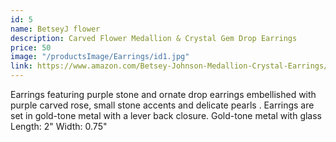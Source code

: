 ```yaml
---
id: 5
name: BetseyJ flower
description: Carved Flower Medallion & Crystal Gem Drop Earrings
price: 50
image: "/productsImage/Earrings/id1.jpg"
link: https://www.amazon.com/Betsey-Johnson-Medallion-Crystal-Earrings/dp/B00AKKPCQ2/ref=pd_rhf_d_se_s_pd_crcd_sccl_1_3/141-9580260-0808609?pd_rd_w=3Ldde&content-id=amzn1.sym.cee83ff1-8fc1-4533-a3f5-bf3d998f4558&pf_rd_p=cee83ff1-8fc1-4533-a3f5-bf3d998f4558&pf_rd_r=0AZ415T0HX7FYPR5CNTP&pd_rd_wg=XfOxN&pd_rd_r=50973b78-8769-4568-a74d-d5d43e3ef8f0&pd_rd_i=B00AKKPCQ2&psc=1
---
```


Earrings featuring purple stone and ornate drop earrings embellished with purple carved rose, small stone accents and delicate pearls . Earrings are set in gold-tone metal with a lever back closure. Gold-tone metal with glass
Length: 2" Width: 0.75"
